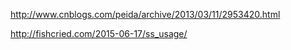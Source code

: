 


http://www.cnblogs.com/peida/archive/2013/03/11/2953420.html

http://fishcried.com/2015-06-17/ss_usage/